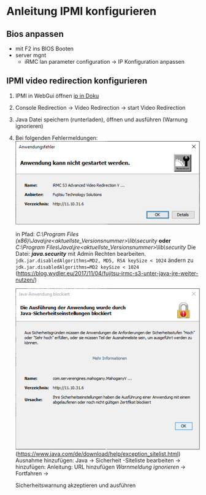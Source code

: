 # Anleitung IPMI konfigurieren

## Bios anpassen
- mit F2 ins BIOS Booten
- server mgnt
  - iRMC lan parameter configuration -> IP Konfiguration anpassen

## IPMI video redirection konfigurieren
1. IPMI in WebGui öffnen [ip in Doku](/Dokumentation/Übersicht.md)
1. Console Redirection -> Video Redirection -> start Video Redirection
1. Java Datei speichern (runterladen), öffnen und ausführen (Warnung ignorieren)

1. Bei folgenden Fehlermeldungen:
   ![Anwendungsfehler](/Bilder/ipme/Anwendungsfehler.png)

    in Pfad: _C:\Program Files (x86)\Java\jre<aktuellste_Versionsnummer>\lib\security_
    __oder__
     _C:\Program Files\Java\jre<aktuellste_Versionsnummer>\lib\security_
    Die Datei: ___java.security___ mit Admin Rechten bearbeiten.
    `jdk.jar.disabledAlgorithms=MD2, MD5, RSA keySize < 1024`
    ändern zu `jdk.jar.disabledAlgorithms=MD2 keySize < 1024`
(https://blog.wydler.eu/2017/11/04/fujitsu-irmc-s3-unter-java-jre-weiter-nutzen/)

    ![Java-Anwendung blockiert](/Bilder/ipme/Java-Anwendung-blockiert.png)
(https://www.java.com/de/download/help/exception_sitelist.html)
  Ausnahme hinzufügen:
    Java -> Sicherheit -Siteliste bearbeiten -> hinzufügen:
    Anleitung:
    URL hinzufügen _Warnmeldung ignorieren_ -> Fortfahren ->

    Sicherheitswarnung akzeptieren und ausführen
